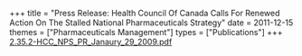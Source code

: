 +++
title = "Press Release: Health Council Of Canada Calls For Renewed Action On The Stalled National Pharmaceuticals Strategy"
date = 2011-12-15
themes = ["Pharmaceuticals Management"]
types = ["Publications"]
+++
[2.35.2-HCC\_NPS\_PR\_Janaury\_29\_2009.pdf](/files/2.35.2-HCC_NPS_PR_Janaury_29_2009.pdf)
